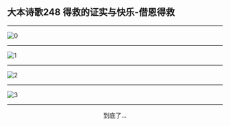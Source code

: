 
## 大本诗歌248 得救的证实与快乐-借恩得救
        
<div id="aplayer0"></div>

---

<img alt="0" data-original="/data/d0247/0.png">

---

<img alt="1" data-original="/data/d0247/1.png">

---

<img alt="2" data-original="/data/d0247/2.png">

---

<img alt="3" data-original="/data/d0247/3.png">

---

<p style="text-align: center">到底了...</p>

<script src="/js/dist-view.js"></script>

<script>
MAIN.id = 'd0247';
        
const ap0 = new APlayer({
    container: document.getElementById('aplayer0'),
    volume: 1,
    loop: 'none',
    preload: 'none',
    audio: [{
        name: '大本诗歌248.mp3',
        artist: '大本诗歌',
        url: 'https://res.wx.qq.com/voice/getvoice?mediaid=MzI0NTk3MDM5M18yMjQ3NDkwNjEz',
        cover: '/favicon'
    }]
});
</script>
